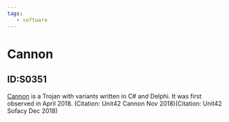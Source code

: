 ```yaml
---
tags:
   - software
---
```

# Cannon
## ID:S0351
[Cannon](/mitre/software/S0351) is a Trojan with variants written in C# and Delphi. It was first observed in April 2018. (Citation: Unit42 Cannon Nov 2018)(Citation: Unit42 Sofacy Dec 2018)
